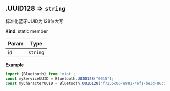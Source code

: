 <a name="module_miot/Bluetooth--module.exports.UUID128"></a>

## .UUID128 ⇒ <code>string</code>
标准化蓝牙UUID为128位大写

**Kind**: static member  

| Param | Type |
| --- | --- |
| id | <code>string</code> | 

**Example**  
```js
import {Bluetooth} from 'miot';
const myServiceUUID = Bluetooth.UUID128("0015");
const myCharacterUUID = Bluetooth.UUID128("f7255c06-e981-46f1-be3d-86c5cd1bb590");
```
